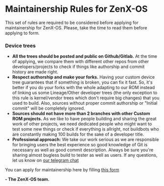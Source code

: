 # Maintainership Rules for ZenX-OS

This set of rules are required to be considered before applying for maintainership for ZenX-OS. Please, take the time to read them before applying to form.

### Device trees

- **All the trees should be posted and public on Github/Gitlab.** At the time of applying, we compare them with different other repos from other developers/projects to check if things like authorship and commit history are made right.
- **Respect authorship and make your forks.** Having your custom device tree guarantees that if something is broken, you can fix it fast. So, it's better if you do your forks with the whole adapting to our ROM instead of linking us some Lineage/Other developer trees (the only exception to this rule is kernel/vendor trees which don't require big changes) that you used to build. Also, sources without proper commit authorship or "Initial commit" will be completely ignored.
- **Sources should not have more than 2 branches with other Custom ROM projects.** As we like to have people building and sharing the great work of other projects, we need dedicated people who might want to test some new things or check if everything is allright, not buildbots who are constantly making 100 builds for the sake of a developer title.
- **Professional approach:** We take our work serious as we are responsible for bringing users the best experience so good knowledge of Git is necessary as well as good commit description. Always be sure you're sharing almost bugless build to tester as well as users. 
If any questions, let us know on [our telegram chat](https://t.me/zenXOSGroup)

You can apply for maintainership here by filling [this form](https://docs.google.com/forms/d/e/1FAIpQLSelSvOc5FmIIZM-hTun_3vQBiv6uS35HLrD9PkDPlbXFWeQpw/viewform)

**- The ZenX-OS team.**